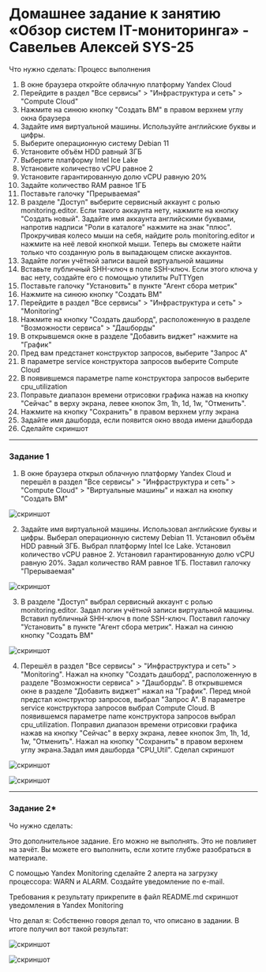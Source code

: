 # Домашнее задание к занятию «Обзор систем IT-мониторинга» - Савельев Алексей SYS-25

Что нужно сделать:
Процесс выполнения
1. В окне браузера откройте облачную платформу Yandex Cloud
2. Перейдите в раздел "Все сервисы" > "Инфраструктура и сеть" > "Compute Cloud"
3. Нажмите на синюю кнопку "Создать ВМ" в правом верхнем углу окна браузера
4. Задайте имя виртуальной машины. Используйте английские буквы и цифры.
5. Выберите операционную систему Debian 11
6. Установите объём HDD равный 3ГБ
7. Выберите платформу Intel Ice Lake
8. Установите количество vCPU равное 2
9. Установите гарантированную долю vCPU равную 20%
10. Задайте количество RAM равное 1ГБ
11. Поставьте галочку "Прерываемая"
12. В разделе "Доступ" выберите сервисный аккаунт с ролью monitoring.editor. Если такого аккаунта нету, нажмите на кнопку "Создать новый". Задайте имя аккаунта английскими буквами, напротив надписи "Роли в каталоге" нажмите на знак "плюс". Прокручивая колесо мыши на себя, найдите роль monitoring.editor и нажмите на неё левой кнопкой мыши. Теперь вы сможете найти только что созданную роль в выпадающем списке аккаунтов.
13. Задайте логин учётной записи вашей виртуальной машины
14. Вставьте публичный SHH-ключ в поле SSH-ключ. Если этого ключа у вас нету, создайте его с помощью утилиты PuTTYgen
15. Поставьте галочку "Установить" в пункте "Агент сбора метрик"
16. Нажмите на синюю кнопку "Создать ВМ"
17. Перейдите в раздел "Все сервисы" > "Инфраструктура и сеть" > "Monitoring"
18. Нажмите на кнопку "Создать дашборд", расположенную в разделе "Возможности сервиса" > "Дашборды"
19. В открывшемся окне в разделе "Добавить виджет" нажмите на "График"
20. Пред вам предстанет конструктор запросов, выберите "Запрос А"
21. В параметре service конструктора запросов выберите Compute Cloud
22. В появившемся параметре name конструктора запросов выберите cpu_utilization
23. Поправьте диапазон времени отрисовки графика нажав на кнопку "Сейчас" в верху экрана, левее кнопок 3m, 1h, 1d, 1w, "Отменить".
24. Нажмите на кнопку "Сохранить" в правом верхнем углу экрана
25. Задайте имя дашборда, если появится окно ввода имени дашборда
26. Сделайте скриншот

---

### Задание 1

1. В окне браузера открыл облачную платформу Yandex Cloud и перешёл в раздел "Все сервисы" > "Инфраструктура и сеть" > "Compute Cloud" > "Виртуальные машины" и нажал на кнопку "Создать ВМ"

![скриншот](https://github.com/Lexacbr/ya-monitoring/blob/master/screenshots/vm-create.png)

2.  Задайте имя виртуальной машины. Использовал английские буквы и цифры. Выберал операционную систему Debian 11. Установил объём HDD равный 3ГБ. Выбрал платформу Intel Ice Lake. Установил количество vCPU равное 2. Установил гарантированную долю vCPU равную 20%. Задал количество RAM равное 1ГБ. Поставил галочку "Прерываемая"

![скриншот](https://github.com/Lexacbr/ya-monitoring/blob/master/screenshots/cpu-choise.png)
 
3. В разделе "Доступ" выбрал сервисный аккаунт с ролью monitoring.editor. Задал логин учётной записи виртуальной машины. Вставил публичный SHH-ключ в поле SSH-ключ. Поставил галочку "Установить" в пункте "Агент сбора метрик". Нажал на синюю кнопку "Создать ВМ"  

![скриншот](https://github.com/Lexacbr/ya-monitoring/blob/master/screenshots/acsess.png)

4. Перешёл в раздел "Все сервисы" > "Инфраструктура и сеть" > "Monitoring". Нажал на кнопку "Создать дашборд", расположенную в разделе "Возможности сервиса" > "Дашборды". В открывшемся окне в разделе "Добавить виджет" нажал на "График". Перед мной предстал конструктор запросов, выбрал "Запрос А". В параметре service конструктора запросов выбрал Compute Cloud. В появившемся параметре name конструктора запросов выбрал cpu_utilization. Поправил диапазон времени отрисовки графика нажав на кнопку "Сейчас" в верху экрана, левее кнопок 3m, 1h, 1d, 1w, "Отменить". Нажал на кнопку "Сохранить" в правом верхнем углу экрана.Задал имя дашборда "CPU_Util". Сделал скриншот

![скриншот](https://github.com/Lexacbr/ya-monitoring/blob/master/screenshots/dash-cho.png)

![скриншот](https://github.com/Lexacbr/ya-monitoring/blob/master/screenshots/dash-end.png)

---

### Задание 2*
Чо нужно сделать:


Это дополнительное задание. Его можно не выполнять. Это не повлияет на зачёт. Вы можете его выполнить, если хотите глубже разобраться в материале.

С помощью Yandex Monitoring сделайте 2 алерта на загрузку процессора: WARN и ALARM. Создайте уведомление по e-mail.

Требования к результату
прикрепите в файл README.md скриншот уведомления в Yandex Monitoring

Что делал я:
Собственно говоря делал то, что описано в задании. В итоге получил вот такой результат:

![скриншот](https://github.com/Lexacbr/ya-monitoring/blob/master/screenshots/dash.png)

![скриншот](https://github.com/Lexacbr/ya-monitoring/blob/master/screenshots/email.png)
